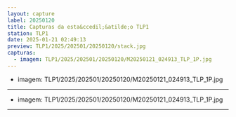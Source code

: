 ```yaml
---
layout: capture
label: 20250120
title: Capturas da esta&ccedil;&atilde;o TLP1
station: TLP1
date: 2025-01-21 02:49:13
preview: TLP1/2025/202501/20250120/stack.jpg
capturas:
  - imagem: TLP1/2025/202501/20250120/M20250121_024913_TLP_1P.jpg
---
```

  - imagem: TLP1/2025/202501/20250120/M20250121_024913_TLP_1P.jpg
---
  - imagem: TLP1/2025/202501/20250120/M20250121_024913_TLP_1P.jpg
---
